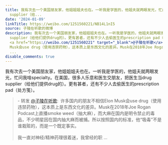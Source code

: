 ```yaml
---
title: 我有次去一个美国朋友家，他姐姐姐夫也在。一听我是学医的，他姐夫就两眼发光，忙问我啥specialty。在美国，很多人乐意和医生交朋友，把医生当drug
  supplier（给...
date: '2024-01-09'
linkTitle: https://weibo.com/1251560221/NB14L1nI5
source: 子陵在听歌的微博
description: 我有次去一个美国朋友家，他姐姐姐夫也在。一听我是学医的，他姐夫就两眼发光，忙问我啥specialty。在美国，很多人乐意和医生交朋友，把医生当drug
  supplier（给他们提供drug的）。更有甚者，还有不少人去偷医生的prescription pad（处方笺）。<br><blockquote> - 转发
  <a href="https://weibo.com/1251560221" target="_blank">@子陵在听歌</a>: 许多国内的朋友不相信Elon
  Musk会use drug（使用违禁药物），这本质上是东西文化的差异。Musk在2018年Joe Rogan Podcast上直播smoke weed（抽大麻），而大麻在国内是明令禁止的毒品，不少明星因在国内抽大麻而被捕。所以按照国内的标准，他“吸毒”不是谁栽赃的，而是一个既定事实。<br><br>我一直对神经/精神药理很着迷，我曾经的职
  ...
disable_comments: true
---
```

我有次去一个美国朋友家，他姐姐姐夫也在。一听我是学医的，他姐夫就两眼发光，忙问我啥specialty。在美国，很多人乐意和医生交朋友，把医生当drug supplier（给他们提供drug的）。更有甚者，还有不少人去偷医生的prescription pad（处方笺）。<br><blockquote> - 转发 <a href="https://weibo.com/1251560221" target="_blank">@子陵在听歌</a>: 许多国内的朋友不相信Elon Musk会use drug（使用违禁药物），这本质上是东西文化的差异。Musk在2018年Joe Rogan Podcast上直播smoke weed（抽大麻），而大麻在国内是明令禁止的毒品，不少明星因在国内抽大麻而被捕。所以按照国内的标准，他“吸毒”不是谁栽赃的，而是一个既定事实。<br><br>我一直对神经/精神药理很着迷，我曾经的职 ...